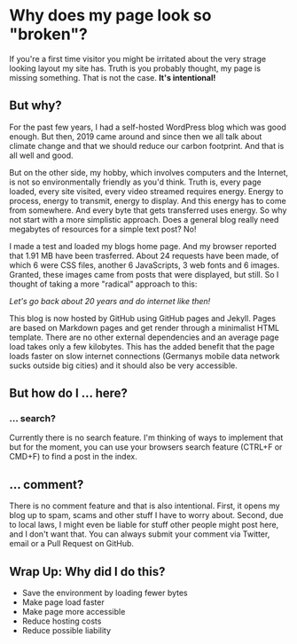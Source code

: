 # Why does my page look so "broken"?
If you're a first time visitor you might be irritated about
the very strage looking layout my site has. Truth is you
probably thought, my page is missing something. That is not
the case. **It's intentional!**

## But why?
For the past few years, I had a self-hosted WordPress blog
which was good enough. But then, 2019 came around and since then
we all talk about climate change and that we should reduce our
carbon footprint. And that is all well and good.

But on the other side, my hobby, which involves computers and 
the Internet, is not so environmentally friendly as you'd think.
Truth is, every page loaded, every site visited, every video
streamed requires energy. Energy to process, energy to transmit,
energy to display. And this energy has to come from somewhere.
And every byte that gets transferred uses energy. So why not start
with a more simplistic approach. Does a general blog really need
megabytes of resources for a simple text post? No!

I made a test and loaded my blogs home page. And my browser
reported that 1.91 MB have been trasferred. About 24 requests
have been made, of which 6 were CSS files, another 6 JavaScripts,
3 web fonts and 6 images. Granted, these images came from posts
that were displayed, but still. So I thought of taking a more
"radical" approach to this:

_Let's go back about 20 years and do internet like then!_

This blog is now hosted by GitHub using GitHub pages and Jekyll.
Pages are based on Markdown pages and get render through a minimalist
HTML template. There are no other external dependencies and an
average page load takes only a few kilobytes. This has the added
benefit that the page loads faster on slow internet connections
(Germanys mobile data network sucks outside big cities) and
it should also be very accessible.

## But how do I … here?
### … search?
Currently there is no search feature. I'm thinking of
ways to implement that but for the moment, you can use
your browsers search feature (CTRL+F or CMD+F) to find
a post in the index.

## … comment?
There is no comment feature and that is also intentional.
First, it opens my blog up to spam, scams and other stuff
I have to worry about. Second, due to local laws, I might
even be liable for stuff other people might post here, and
I don't want that. You can always submit your comment via
Twitter, email or a Pull Request on GitHub.

## Wrap Up: Why did I do this?
- Save the environment by loading fewer bytes
- Make page load faster
- Make page more accessible
- Reduce hosting costs
- Reduce possible liability

